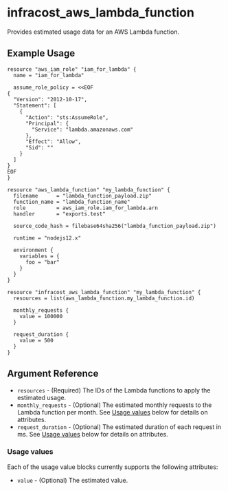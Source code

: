 # infracost_aws_lambda_function

Provides estimated usage data for an AWS Lambda function.

## Example Usage

```hcl
resource "aws_iam_role" "iam_for_lambda" {
  name = "iam_for_lambda"

  assume_role_policy = <<EOF
{
  "Version": "2012-10-17",
  "Statement": [
    {
      "Action": "sts:AssumeRole",
      "Principal": {
        "Service": "lambda.amazonaws.com"
      },
      "Effect": "Allow",
      "Sid": ""
    }
  ]
}
EOF
}

resource "aws_lambda_function" "my_lambda_function" {
  filename      = "lambda_function_payload.zip"
  function_name = "lambda_function_name"
  role          = aws_iam_role.iam_for_lambda.arn
  handler       = "exports.test"

  source_code_hash = filebase64sha256("lambda_function_payload.zip")

  runtime = "nodejs12.x"

  environment {
    variables = {
      foo = "bar"
    }
  }
}

resource "infracost_aws_lambda_function" "my_lambda_function" {
  resources = list(aws_lambda_function.my_lambda_function.id)

  monthly_requests {
    value = 100000
  }

  request_duration {
    value = 500
  }
}
```

## Argument Reference

* `resources` - (Required) The IDs of the Lambda functions to apply the estimated usage.
* `monthly_requests` - (Optional) The estimated monthly requests to the Lambda function per month. See [Usage values](#usage_values) below for details on attributes.
* `request_duration` - (Optional) The estimated duration of each request in ms. See [Usage values](#usage_values) below for details on attributes.

### Usage values

Each of the usage value blocks currently supports the following attributes:

* `value` - (Optional) The estimated value.
